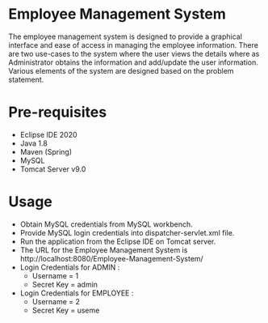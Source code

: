 # Employee Management System
The employee management system is designed to provide a graphical interface and ease of access in managing the employee information. There are two use-cases to the system where the user views the details where as Administrator obtains the information and add/update the user information. Various elements of the system are designed based on the problem statement.

# Pre-requisites
* Eclipse IDE 2020
* Java 1.8 
* Maven (Spring)
* MySQL
* Tomcat Server v9.0

# Usage

  * Obtain MySQL credentials from MySQL workbench.
  * Provide MySQL login credentials into dispatcher-servlet.xml file.
  * Run the application from the Eclipse IDE on Tomcat server.
  * The URL for the Employee Management System is http://localhost:8080/Employee-Management-System/
  * Login Credentials for ADMIN : 
      * Username = 1
      * Secret Key = admin
  * Login Credentials for EMPLOYEE :
      * Username = 2
      * Secret Key = useme  
  

